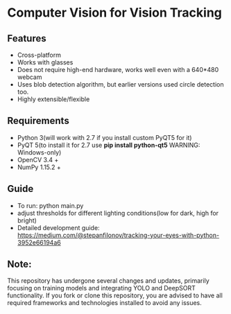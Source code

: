 # Computer Vision for Vision Tracking

## Features
- Cross-platform
- Works with glasses
- Does not require high-end hardware, works well even with a 640*480 webcam
- Uses blob detection algorithm, but earlier versions used circle detection too.
- Highly extensible/flexible

## Requirements
- Python 3(will work with 2.7 if you install custom PyQT5 for it)
- PyQT 5(to install it for 2.7 use **pip install python-qt5** WARNING: Windows-only)
- OpenCV 3.4 +
- NumPy 1.15.2 +

## Guide
- To run: python main.py
- adjust thresholds for different lighting conditions(low for dark, high for bright)
- Detailed development guide: https://medium.com/@stepanfilonov/tracking-your-eyes-with-python-3952e66194a6

## Note: 
This repository has undergone several changes and updates, primarily focusing on training models and integrating YOLO and DeepSORT functionality. If you fork or clone this repository, you are advised to have all required frameworks and technologies installed to avoid any issues.

